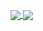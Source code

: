 <p class="auto">
  
<a href="https://github.com/LisVirtual/github-readme-stats">
  <img align="center" src="https://github-readme-stats.vercel.app/api/?username=LisVirtual&repo=github-readme-stats" />
</a>
<a href="https://github.com/LisVirtual/convoychat">
  <img align="center" src="https://github-readme-stats.vercel.app/api/top-langs/?username=LisVirtual&repo=convoychat" />
</a>

</p>
